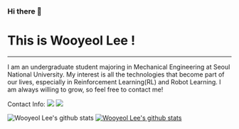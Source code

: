 ### Hi there 👋

# This is Wooyeol Lee !
---

I am an undergraduate student majoring in Mechanical Engineering at Seoul National University. My interest is all the technologies that become part of our lives, especially in Reinforcement Learning(RL) and Robot Learning. I am always willing to grow, so feel free to contact me!

Contact Info:
<a href="wooyeol0519@snu.ac.kr" target="_blank"><img src="https://img.shields.io/badge/Email-EA4335?style=flat-square&logo=[Gmail]&logoColor=white"/></a>
<a href="https://www.linkedin.com/in/이우열-8933b9230" target="_blank"><img src="https://img.shields.io/badge/LinkedIn-0A66C2?style=flat-square&logo=LinkedIn&logoColor=white"/></a>

![Wooyeol Lee's github stats](https://github-readme-stats.vercel.app/api?username=thisisWooyeol&show_icons=true)
[![Wooyeol Lee's github stats](https://github-readme-stats.vercel.app/api/top-langs/?username=thisisWooyeol&show_icons=true&hide_border=true&title_color=004386&icon_color=004386&layout=compact)](https://github.com/thisisWooyeol)

<!--
**thisisWooyeol/thisisWooyeol** is a ✨ _special_ ✨ repository because its `README.md` (this file) appears on your GitHub profile.

Here are some ideas to get you started:

- 🔭 I’m currently working on ...
- 🌱 I’m currently learning ...
- 👯 I’m looking to collaborate on ...
- 🤔 I’m looking for help with ...
- 💬 Ask me about ...
- 📫 How to reach me: ...
- 😄 Pronouns: ...
- ⚡ Fun fact: ...
-->
